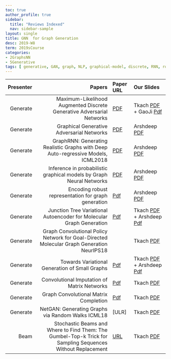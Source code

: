 ```yaml
---
toc: true
author_profile: true
sidebar:
  title: "Reviews Indexed"
  nav: sidebar-sample
layout: single
title: GNN  for Graph Generation 
desc: 2019-W8
term: 2019sCourse
categories:
- 2GraphsNN
- 5Generative
tags: [ generative, GAN, graph, NLP, graphical-model, discrete, RNN, robustness, molecule, Variational, Autoencoder, RL, Beam, imputation, Matrix-Completion, random ]
---
```



| Presenter | Papers | Paper URL| Our Slides |
| -----: | -------------------------------------: | :----- | :----- |
| Generate |  Maximum-Likelihood Augmented Discrete Generative Adversarial Networks  | [PDF](https://arxiv.org/abs/1702.07983) | Tkach [PDF]({{site.baseurl}}/MoreTalksTeam18/Tkach-MAliGAN-201901.pdf) +  GaoJi [Pdf]({{site.baseurl}}/talks2019/19scribeNotes/20190222-GaoJi-MaliGAN.pdf) |
| Generate |  Graphical Generative Adversarial Networks  |  [PDF](https://arxiv.org/abs/1804.03429)  |  Arshdeep [PDF]({{site.baseurl}}/talks2019/19sCourse/20190301-Arshdeep-GraphicalGAN.pdf)   | 
| Generate |  GraphRNN: Generating Realistic Graphs with Deep Auto-regressive Models, ICML2018  |  [PDF](https://arxiv.org/abs/1802.08773)  |  Arshdeep [PDF]({{site.baseurl}}/talks2019/19sCourse/20190329-Arshdeep-GraphRNN.pdf)  | 
| Generate |   Inference in probabilistic graphical models by Graph Neural Networks  | [PDF](https://arxiv.org/abs/1803.07710) |  Arshdeep [PDF]({{site.baseurl}}/talks2019/19sCourse/20190412-ArshdeepGMGNN.pdf)   | 
| Generate |  Encoding robust representation for graph generation | [Pdf](https://arxiv.org/abs/1809.10851)   |  Arshdeep [PDF]({{site.baseurl}}/talks2019/19sCourse/20190412-ArshdeepRobustGraph.pdf)   | 
| Generate |  Junction Tree Variational Autoencoder for Molecular Graph Generation  | [Pdf](https://arxiv.org/abs/1802.04364) | Tkach [PDF]({{site.baseurl}}/talks2019/Extra19s/TkachJunctionTreeVAE.pdf)  +  Arshdeep [Pdf]({{site.baseurl}}/talks2019/19scribeNotes/20190315-Arshdeep-JunctionTree.pdf) | 
| Generate |  Graph Convolutional Policy Network for Goal-Directed Molecular Graph Generation NeurIPS18 |  | Tkach [PDF]({{site.baseurl}}/talks2019/Extra19s/TkachGCPNpolicy.pdf)  |
| Generate |  Towards Variational Generation of Small Graphs  | [Pdf](https://arxiv.org/abs/1802.03480) | Tkach [PDF]({{site.baseurl}}/talks2019/Extra19s/TkachGraphVAE.pdf)  + Arshdeep [Pdf]({{site.baseurl}}/talks2019/19scribeNotes/20190329-Arshdeep-GraphVAE.pdf) | 
| Generate |  Convolutional Imputation of Matrix Networks | [Pdf](http://proceedings.mlr.press/v80/sun18d/sun18d.pdf) | Tkach [PDF]({{site.baseurl}}/talks2019/Extra19s/TkachConvMatrixNetworkComplition.pdf)   |  
| Generate |   Graph Convolutional Matrix Completion | [Pdf](http://proceedings.mlr.press/v80/sun18d/sun18d.pdf) | Tkach [PDF]({{site.baseurl}}/talks2019/Extra19s/TkachGCMatrixComplition.pdf)   |  
| Generate |  NetGAN: Generating Graphs via Random Walks ICML18 | [ULR]| Tkach [PDF]({{site.baseurl}}/talks2019/Extra19s/TkachNetGAN.pdf)  |
| Beam |  Stochastic Beams and Where to Find Them: The Gumbel-Top-k Trick for Sampling Sequences Without Replacement | [URL]() | Tkach [PDF]({{site.baseurl}}/talks2019/Extra19s/TkachStochasticBeamSearch.pdf)  |